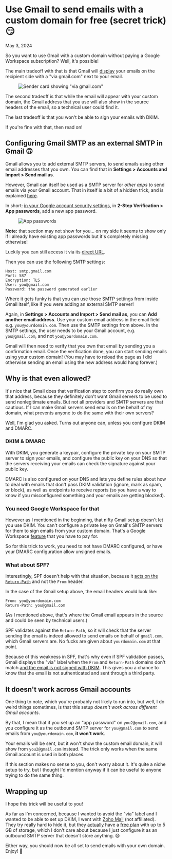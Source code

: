 # Use Gmail to send emails with a custom domain for free (secret trick) 😏
May 3, 2024

So you want to use Gmail with a custom domain without paying a Google
Workspace subscription? Well, it's possible!

The main tradeoff with that is that Gmail will
[display](https://support.google.com/mail/answer/1311182)
your emails on the recipient side with a "via gmail.com" next to your
email.

<figure class="center">
  <img alt="Sender card showing &quot;via gmail.com&quot;" srcset="../../img/2024/04/gmail/via.png 2x">
</figure>

The second tradeoff is that while the email will appear with your custom
domain, the Gmail address that you use will also show in the source
headers of the email, so a technical user could find it.

The last tradeoff is that you won't be able to sign your emails with
DKIM.

If you're fine with that, then read on!

## Configuring Gmail SMTP as an external SMTP in Gmail 🙃

Gmail allows you to add external SMTP servers, to send emails using
other email addresses that you own. You can find that in **Settings >
Accounts and Import > Send mail as**.

However, Gmail can itself be used as a SMTP server for _other apps_ to
send emails via your Gmail account. That in itself is a bit of a hidden
trick, and is explained [here](https://noted.lol/setup-gmail-smtp-sending-2023/).

In short: [in your Google account security settings](https://myaccount.google.com/security),
in **2-Step Verification > App passwords**, add a new app password.

<figure class="center">
  <img alt="App passwords" srcset="../../img/2024/04/gmail/app-passwords.png 2x">
</figure>

<div class="note">

**Note:** that section may not show for you... on my side it seems to
show only if I already have existing app passwords but it's completely
missing otherwise!

Luckily you can still access it via its [direct URL](https://myaccount.google.com/apppasswords).

</div>


Then you can use the following SMTP settings:

```
Host: smtp.gmail.com
Port: 587
Encryption: TLS
User: you@gmail.com
Password: the password generated earlier
```

Where it gets funky is that you can use those SMTP settings from inside
Gmail itself, like if you were adding an external SMTP server!

Again, in **Settings > Accounts and Import > Send mail as**, you can
**Add another email address**. Use your custom email address in the
email field e.g. `you@yourdomain.com`. Then use the SMTP settings from
above. In the SMTP settings, the user needs to be your Gmail account,
e.g. `you@gmail.com`, and not `you@yourdomain.com`.

Gmail will then need to verify that you own that email by sending you a
confirmation email. Once the verification done, you can start sending
emails using your custom domain! (You may have to reload the page as I
did otherwise sending an email using the new address would hang
forever.)

## Why is that even allowed?

It's nice that Gmail does that verification step to confirm you do
really own that address, because they definitely don't want Gmail
servers to be used to send nonlegitimate emails. But not all providers
and SMTP servers are that cautious. If I can make Gmail servers send
emails on the behalf of my domain, what prevents anyone to do the same
with their own servers?

Well, I'm glad you asked. Turns out anyone can, unless you configure
DKIM and DMARC.

### DKIM & DMARC

With DKIM, you generate a keypair, configure the private key on your
SMTP server to sign your emails, and configure the public key on your
DNS so that the servers receiving your emails can check the signature
against your public key.

DMARC is also configured on your DNS and lets you define rules about how
to deal with emails that don't pass DKIM validation (ignore, mark as
spam, or block), as well as endpoints to receive reports (so you have a
way to know if you misconfigured something and your emails are getting
blocked).

### You need Google Workspace for that

However as I mentioned in the beginning, that nifty Gmail setup doesn't
let you use DKIM. You can't configure a private key on Gmail's SMTP
servers for them to sign emails from your custom domain. That's a Google
Workspace [feature](https://support.google.com/a/answer/180504) that you
have to pay for.

So for this trick to work, you need to not have DMARC configured, or
have your DMARC configuration allow unsigned emails.

### What about SPF?

Interestingly, SPF doesn't help with that situation, because it
[acts on the `Return-Path`](https://postmarkapp.com/guides/spf#understanding-the-limitations-of-spf)
and not the `From` header.

In the case of the Gmail setup above, the email headers would look like:

```
From: you@yourdomain.com
Return-Path: you@gmail.com
```

(As I mentioned above, that's where the Gmail email appears in the
source and could be seen by technical users.)

SPF validates against the `Return-Path`, so it will check that the
server sending the email is indeed allowed to send emails on behalf of
`gmail.com`, which Gmail servers are. No fucks are given about
`yourdomain.com` at that point.

Because of this weakness in SPF, that's why even if SPF validation
passes, Gmail displays the "via" label when the `From` and `Return-Path`
domains don't match [and the email is not signed with DKIM](https://postmarkapp.com/blog/dkim-and-the-via-label-in-gmail).
This gives you a chance to know that the email is not authenticated and
sent through a third party.

## It doesn't work across Gmail accounts

One thing to note, which you're probably not likely to run into, but
well, I do weird things sometimes, is that this setup _doesn't work
across different Gmail accounts_.

By that, I mean that if you set up an "app password" on `you2@gmail.com`,
and you configure it as the outbound SMTP server for `you@gmail.com` to
send emails from `you@yourdomain.com`, **it won't work**.

Your emails will be sent, but it won't show the custom email domain, it
will show from `you2@gmail.com` instead. The trick only works when the
same Gmail account is used in both places.

If this section makes no sense to you, don't worry about it. It's quite
a niche setup to try, but I thought I'd mention anyway if it can be
useful to anyone trying to do the same thing.

## Wrapping up

I hope this trick will be useful to you!

As far as I'm concerned, because I wanted to avoid the "via" label and I
wanted to be able to set up DKIM, I went with [Zoho Mail](https://www.zoho.com/mail/)
(not affiliated). They try really hard to hide it, but they
[actually](https://help.zoho.com/portal/en/community/topic/free-plan-mail-accounts-details)
have a [free plan](https://www.zoho.com/mail/help/adminconsole/subscription.html#:~:text=under%20Zoho%20Workplace-,free%20plan,-%3A%20Using%20this%20plan)
with up to 5 GB of storage, which I don't care about because I just
configure it as an outbound SMTP server that doesn't store anything. 😄

Either way, you should now be all set to send emails with your own
domain. Enjoy! 🤙
